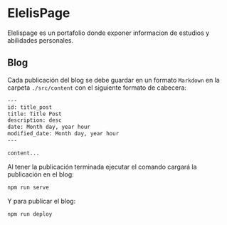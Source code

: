 # ElelisPage

Elelispage es un portafolio donde exponer informacion de estudios y abilidades personales.

## Blog

Cada publicación del blog se debe guardar en un formato `Markdown` en la carpeta `./src/content` con el siguiente formato de cabecera:
```sh
---
id: title_post
title: Title Post
description: desc
date: Month day, year hour
modified_date: Month day, year hour
---

content...
```

Al tener la publicación terminada ejecutar el comando cargará la publicación en el blog:
```sh
npm run serve
```

Y para publicar el blog:
```sh
npm run deploy
```